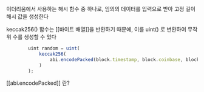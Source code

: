 이더리움에서 사용하는 해시 함수 중 하나로, 임의의 데이터를 입력으로 받아 고정 길이 해시 값을 생성한다

keccak256() 함수는 [[바이트 배열]]을 반환하기 때문에, 이를 uint() 로 변환하여 무작위 수를 생성할 수 있다

```js
        uint random = uint(
            keccak256(
                abi.encodePacked(block.timestamp, block.coinbase, block.number)
            )
        );
```

[[abi.encodePacked]] 란?